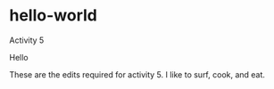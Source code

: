 # hello-world
Activity 5

Hello

These are the edits required for activity 5. I like to surf, cook, and eat.
